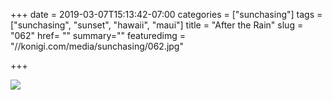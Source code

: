+++
date = 2019-03-07T15:13:42-07:00
categories = ["sunchasing"]
tags = ["sunchasing", "sunset", "hawaii", "maui"]
title = "After the Rain"
slug = "062"
href= ""
summary=""
featuredimg = "//konigi.com/media/sunchasing/062.jpg"

+++

<img src="//konigi.com/media/sunchasing/062.jpg" />